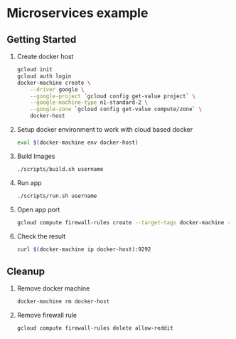 # Microservices example

## Getting Started
1. Create docker host
    ```bash
    gcloud init
    gcloud auth login
    docker-machine create \
        --driver google \
        --google-project `gcloud config get-value project` \
        --google-machine-type n1-standard-2 \
        --google-zone `gcloud config get-value compute/zone` \
        docker-host
    ```

1. Setup docker environment to work with cloud based docker
    ```bash
    eval $(docker-machine env docker-host)
    ```

1. Build Images
    ```bash
    ./scripts/build.sh username
    ```

1. Run app
    ```bash
    ./scripts/run.sh username
    ```

1. Open app port
    ```bash
    gcloud compute firewall-rules create --target-tags docker-machine --allow tcp:9292 allow-reddit
    ```

1. Check the result
    ```bash
    curl $(docker-machine ip docker-host):9292
    ```

## Cleanup
1. Remove docker machine
    ```bash
    docker-machine rm docker-host
    ```

1. Remove firewall rule
    ```bash
    gcloud compute firewall-rules delete allow-reddit
    ```
